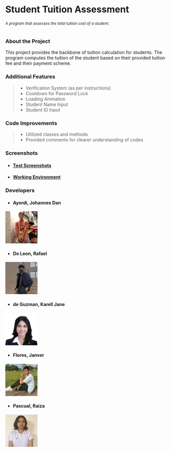 # Student Tuition Assessment
###### <sup>A program that assesses the total tuition cost of a student.</sup>


### About the Project

This project provides the backbone of tuition calculation for students.
The program computes the tuition of the student based on their provided tuition fee
and their payment scheme. 

### Additional Features
> - Verification System (as per instructions)
> - Cooldown for Password Lock
> - Loading Animation
> - Student Name Input
> - Student ID Input

### Code Improvements
> - Utilized classes and methods
> - Provided comments for clearer understanding of codes

### Screenshots

- #### [Test Screenshots](tests)
- #### [Working Environment](shots)

### Developers

- #### Ayerdi, Johannes Dan
<img src = devs/Johannes.jpg title = "Johannes" width = "100" height = "100" alt="Johannes">
<br>

- #### De Leon, Rafael
<img src = devs/Rafael.jpg title = "Johannes" width = "100" height = "100" alt = "Rafael">
<br>

- #### de Guzman, Karell Jane
<img src = devs/Karell.jpg title = "Karell" width = "100" height = "100" alt = "Karell">
<br>

- #### Flores, Janver
<img src = devs/Janver.jpg title = "Johannes" width = "100" height = "100" alt = "Janver">
<br>

- #### Pascual, Raiza
<img src = devs/Raiza.jpg title = "Raiza" width = "100" height = "100" alt = "Raiza">
<br>

